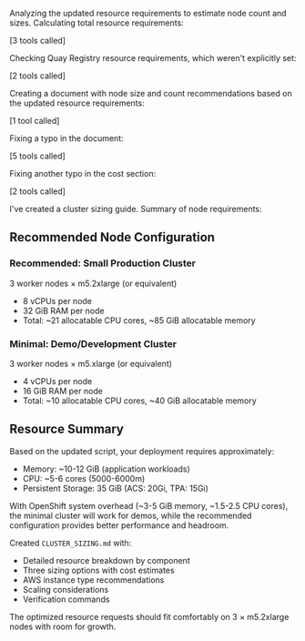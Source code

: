 Analyzing the updated resource requirements to estimate node count and sizes. Calculating total resource requirements:


[3 tools called]

Checking Quay Registry resource requirements, which weren't explicitly set:


[2 tools called]

Creating a document with node size and count recommendations based on the updated resource requirements:


[1 tool called]

Fixing a typo in the document:


[5 tools called]

Fixing another typo in the cost section:


[2 tools called]

I've created a cluster sizing guide. Summary of node requirements:

## Recommended Node Configuration

### Recommended: Small Production Cluster
3 worker nodes × m5.2xlarge (or equivalent)
- 8 vCPUs per node
- 32 GiB RAM per node
- Total: ~21 allocatable CPU cores, ~85 GiB allocatable memory

### Minimal: Demo/Development Cluster
3 worker nodes × m5.xlarge (or equivalent)
- 4 vCPUs per node
- 16 GiB RAM per node
- Total: ~10 allocatable CPU cores, ~40 GiB allocatable memory

## Resource Summary

Based on the updated script, your deployment requires approximately:
- Memory: ~10-12 GiB (application workloads)
- CPU: ~5-6 cores (5000-6000m)
- Persistent Storage: 35 GiB (ACS: 20Gi, TPA: 15Gi)

With OpenShift system overhead (~3-5 GiB memory, ~1.5-2.5 CPU cores), the minimal cluster will work for demos, while the recommended configuration provides better performance and headroom.

Created `CLUSTER_SIZING.md` with:
- Detailed resource breakdown by component
- Three sizing options with cost estimates
- AWS instance type recommendations
- Scaling considerations
- Verification commands

The optimized resource requests should fit comfortably on 3 × m5.2xlarge nodes with room for growth.